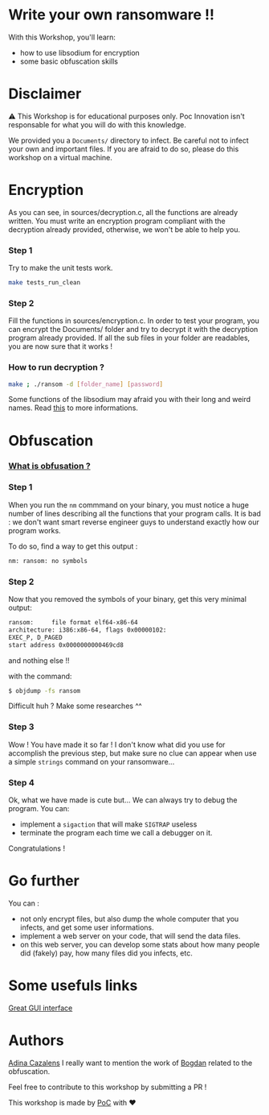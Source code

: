 # Write your own ransomware !!

With this Workshop, you'll learn:
* how to use libsodium for encryption
* some basic obfuscation skills

# Disclaimer

:warning: This Workshop is for educational purposes only. Poc Innovation isn't responsable
for what you will do with this knowledge.

We provided you a `Documents/` directory to infect. Be careful not to infect your own and important files.
If you are afraid to do so, please do this workshop on a virtual machine.


# Encryption

As you can see, in sources/decryption.c, all the functions are already written.
You must write an encryption program compliant with the decryption already provided,
otherwise, we won't be able to help you.


### Step 1

Try to make the unit tests work.

```sh
make tests_run_clean
```

### Step 2

Fill the functions in sources/encryption.c.
In order to test your program, you can encrypt the Documents/ folder and try to decrypt it
with the decryption program already provided. If all the sub files in your folder are readables, you are now sure that it works !


### How to run decryption ?

```sh
make ; ./ransom -d [folder_name] [password]
```

Some functions of the libsodium may afraid you with their long and weird names.
Read [this](https://github.com/jedisct1/libsodium-doc/blob/master/secret-key_cryptography/secretstream.md) to more informations.

# Obfuscation

### [What is obfusation ?](https://en.wikipedia.org/wiki/Obfuscation_(software))

### Step 1

When you run the `nm` commmand on your binary, you must notice a huge number of lines describing all the functions that your program calls.
It is bad : we don't want smart reverse engineer guys to understand exactly how our program works.

To do so, find a way to get this output :
```sh
nm: ransom: no symbols
```

### Step 2

Now that you removed the symbols of your binary, get this very minimal output:

```sh
ransom:     file format elf64-x86-64
architecture: i386:x86-64, flags 0x00000102:
EXEC_P, D_PAGED
start address 0x0000000000469cd8
```

and nothing else !!

with the command:
```sh
$ objdump -fs ransom
```

Difficult huh ? Make some researches ^^

### Step 3

Wow ! You have made it so far !
I don't know what did you use for accomplish the previous step, but make sure no clue can appear when use a simple `strings` command on your ransomware...

### Step 4

Ok, what we have made is cute but... We can always try to debug the program.
You can:
* implement a `sigaction` that will make `SIGTRAP` useless
* terminate the program each time we call a debugger on it.

Congratulations !

# Go further

You can :
* not only encrypt files, but also dump the whole computer that you infects, and get some user informations.
* implement a web server on your code, that will send the data files.
* on this web server, you can develop some stats about how many people did (fakely) pay, how many files did you infects, etc.

# Some usefuls links
[Great GUI interface](https://github.com/leonv024/RAASNet)

# Authors

[Adina Cazalens](https://github.com/NaadiQmmr)
I really want to mention the work of [Bogdan](https://github.com/bogdzn) related to the obfuscation.


Feel free to contribute to this workshop by submitting a PR !

This workshop is made by [PoC](https://github.com/PoCInnovation) with :heart:


